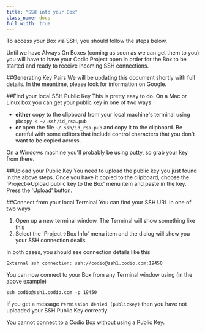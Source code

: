 ```yaml
---
title: "SSH into your Box"
class_name: docs
full_width: true
---
```


To access your Box via SSH, you should follow the steps below. 

Until we have Always On Boxes (coming as soon as we can get them to you) you will have to have your Codio Project open in order for the Box to be started and ready to receive incoming SSH connections.

##Generating Key Pairs
We will be updating this document shortly with full details. In the meantime, please look for information on Google.

##Find your local SSH Public Key
This is pretty easy to do. On a Mac or Linux box you can get your public key in one of two ways

- **either** copy to the clipboard from your local machine's terminal using `pbcopy < ~/.ssh/id_rsa.pub`
- **or** open the file `~/.ssh/id_rsa.pub` and copy it to the clipboard. Be careful with some editors that include control characters that you don't want to be copied across.

On a Windows machine you'll probably be using putty, so grab your key from there.

##Upload your Public Key
You need to upload the public key you just found in the above steps. Once you have it copied to the clipboard, choose the 'Project->Upload public key to the Box' menu item and paste in the key. Press the 'Upload' button.

##Connect from your local Terminal
You can find your SSH URL in one of two ways

1. Open up a new terminal window. The Terminal will show something like this
1. Select the 'Project->Box Info' menu item and the dialog will show you your SSH connection deails.

In both cases, you should see connection details like this

`External ssh connection: ssh://codio@ssh1.codio.com:19450`

You can now connect to your Box from any Terminal window using (in the above example)

`ssh codio@ssh1.codio.com -p 19450`

If you get a message `Permission denied (publickey)` then you have not uploaded your SSH Public Key correctly.

You cannot connect to a Codio Box without using a Public Key.